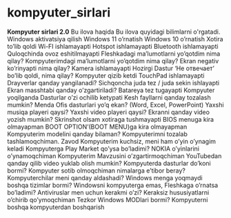 # kompyuter_sirlari
**Kompyuter sirlari 2.0**
Bu ilova haqida
Bu ilova quyidagi bilimlarni o'rgatadi.
Windows aktivatsiya qilish
Windows 11 o’rnatish
Windows 10 o’rnatish
Xotira to’lib qoldi
Wi-FI ishlamayapti
Hotspot ishlamayapti
Bluetooth ishlamayapti
Quloqchinda ovoz eshitilmayapti
Fleshkadagi ma’lumotlarni yo’qotdim nima qilay?
Kompyuterimdagi ma’lumotlarni yo’qotdim nima qilay?
Ekran negativ ko’rinyapti nima qilay?
Kamera ishlamayapti
Hozirgi Dastur ‘Не отвечает’ bo’lib qoldi, nima qilay?
Kompyuter qizib ketdi
TouchPad ishlamayapti
Drayverlar qanday yangilanadi?
Sichqoncha juda tez / juda sekin ishlayapti
Ekran masshtabi qanday o’zgartiriladi?
Batareya tez tugayapti
Kompyuter yoqilganda Dasturlar o’zi ochilib ketypati
Kesh fayllarni qanday tozalash mumkin?
Menda Ofis dasturlari yo’q ekan? (Word, Excel, PowerPoint)
Yaxshi musiqa playeri qaysi?
Yaxshi video playeri qaysi?
Ekranni qanday video yozish mumkin?
Skrinshot olsam xotiraga tushmayapti
BIOS menuga kira olmayapman
BOOT OPTION’(BOOT MENU)ga kira olmayapman
Kompyuterim modelini qanday bilaman?
Kompyuterimni tozalab tashlamoqchiman. Zavod
Kompyuterim kuchsiz, meni ham o’yin o’ynagim keladi
Kompyuterga Play Market qo’ysa bo’ladimi?
NOKIA o’yinlarini o’ynamoqchiman
Kompyuterim Mavzusini o’zgartirmoqchiman
YouTubedan qanday qilib video yuklab olish mumkin?
Kompyuterda dasturlar do’koni bormi?
Kompyuter sotib olmoqchiman nimalarga e’tibor beray?
Kompyuterchilar meni qanday aldashadi?
Windows menga yoqmaydi boshqa tizimlar bormi?
Windowsni kompyuterga emas, Fleshkaga o’rnatsa bo’ladimi?
Antiviruslar men uchun kerakmi o’zi?
Keraksiz hususiyatlarni o’chirib qo’ymoqchiman
Tezkor Windows MODlari bormi?
Kompyuterni boshqa kompyuterdan boshqarish
